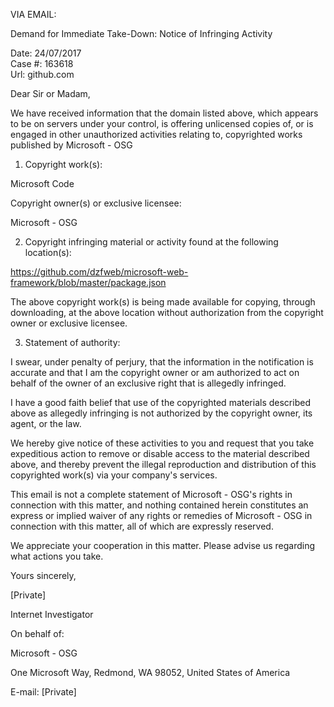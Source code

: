 VIA EMAIL:

Demand for Immediate Take-Down: Notice of Infringing Activity

Date: 24/07/2017  
Case #: 163618  
Url: github.com  

Dear Sir or Madam,

We have received information that the domain listed above, which appears to be on servers under your control, is offering unlicensed copies of, or is engaged in other unauthorized activities relating to, copyrighted works published by Microsoft - OSG

1. Copyright work(s):

Microsoft Code

Copyright owner(s) or exclusive licensee:

Microsoft - OSG

2. Copyright infringing material or activity found at the following location(s):

https://github.com/dzfweb/microsoft-web-framework/blob/master/package.json

The above copyright work(s) is being made available for copying, through downloading, at the above location without authorization from the copyright owner or exclusive licensee.

3. Statement of authority:

I swear, under penalty of perjury, that the information in the notification is accurate and that I am the copyright owner or am authorized to act on behalf of the owner of an exclusive right that is allegedly infringed.

I have a good faith belief that use of the copyrighted materials described above as allegedly infringing is not authorized by the copyright owner, its agent, or the law.

We hereby give notice of these activities to you and request that you take expeditious action to remove or disable access to the material described above, and thereby prevent the illegal reproduction and distribution of this copyrighted work(s) via your company's services.

This email is not a complete statement of Microsoft - OSG's rights in connection with this matter, and nothing contained herein constitutes an express or implied waiver of any rights or remedies of Microsoft - OSG in connection with this matter, all of which are expressly reserved.

We appreciate your cooperation in this matter. Please advise us regarding what actions you take.

Yours sincerely,

[Private]

Internet Investigator

On behalf of:

Microsoft - OSG

One Microsoft Way, Redmond, WA 98052, United States of America

E-mail: [Private]
